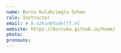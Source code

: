 ```yaml
---
name: Burcu Kulahcioglu Ozkan
role: Instructor
email: # b.ozkan@tudelft.nl
website: https://burcuku.github.io/home/
photo: 
pronouns: 
---
```


